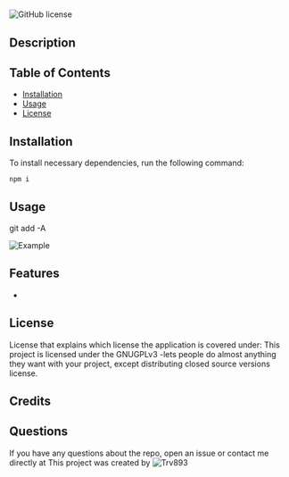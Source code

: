 #  

![GitHub license](https://img.shields.io/badge/license-GNUGPLv3-blue.svg)

## Description



## Table of Contents

* [Installation](#installation) 
* [Usage](#usage) 
* [License](#license) 


## Installation
To install necessary dependencies, run the following command:
  ```
  npm i
  ```

## Usage

git add -A

![Example](../)

## Features

-


## License
License that explains which license the application is covered under:
This project is licensed under the GNUGPLv3 -lets people do almost anything they want with your project, except distributing closed source versions license.

## Credits



## Questions

If you have any questions about the repo, open an issue or contact me directly at 
This project was created by ![Trv893](https://github.com/trv893/)
